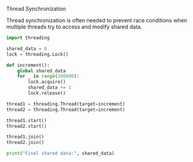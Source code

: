 Thread Synchronization

Thread synchronization is often needed to prevent race conditions when multiple threads try to access and modify shared data.


```python
import threading

shared_data = 0
lock = threading.Lock()

def increment():
    global shared_data
    for _ in range(100000):
        lock.acquire()
        shared_data += 1
        lock.release()

thread1 = threading.Thread(target=increment)
thread2 = threading.Thread(target=increment)

thread1.start()
thread2.start()

thread1.join()
thread2.join()

print("Final shared data:", shared_data)


```
